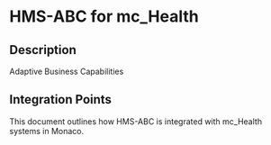 # HMS-ABC for mc_Health

## Description

Adaptive Business Capabilities

## Integration Points

This document outlines how HMS-ABC is integrated with mc_Health systems in Monaco.
